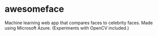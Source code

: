 # awesomeface
Machine learning web app that compares faces to celebrity faces. 
Made using Microsoft Azure. (Experiments with OpenCV included.)
